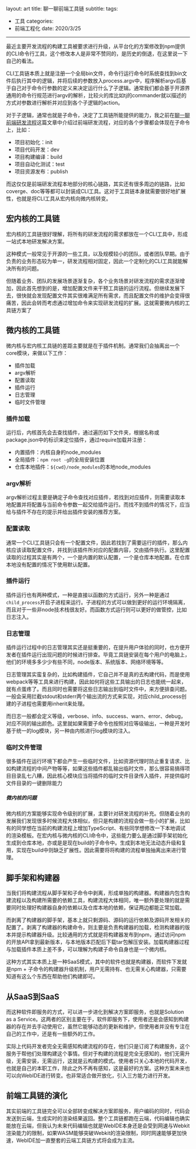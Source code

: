 layout: art
title: 聊一聊前端工具链
subtitle: 
tags: 
- 工具
categories: 
- 前端工程化
date: 2020/3/25
---

最近主要开发流程的构建工具被要求进行升级，从平台化的方案修改到npm提供的CLI命令行工具，这个修改本人是非常不赞同的，是历史的倒退，在这里说一下自己的看法。

<!-- more -->

CLI工具链本质上就是注册一个全局bin文件，命令行运行命令时系统查找到bin文件后执行其中的逻辑，并将后续的参数放入process.argv中，程序解析argv后基于自己对于命令行参数的定义来决定运行什么了子逻辑。通常我们都会基于开源界通用的命令行规范进行argv的解析，比较火的库比如tj的commander就以描述的方式对参数进行解析并对应到各个子逻辑的action。

对于子逻辑，通常也就是子命令，决定了工具链所能提供的能力，我之前在[聊一聊前端研发流程](https://lingyu.life/#/post/2020/3/25/new/fedevprocess)这篇文章中介绍过前端研发流程，对应的各个步骤都会体现在子命令上，比如：
- 项目初始化：init
- 项目代码开发：dev
- 项目构建编译：build
- 项目自动化测试：test
- 项目资源发布：publish

而这仅仅是前端研发流程本地部分的核心链路，其实还有很多周边的链路，比如coverge、doc等等都可以封装成CLI工具。这对于工具链本身就需要很好地扩展性，也就是将CLI工具从宏内核向微内核转变。

## 宏内核的工具链

宏内核的工具链很好理解，将所有的研发流程的需求都放在一个CLI工具中，形成一站式本地研发解决方案。

这种模式一般常见于开源的一些工具，以及规模较小的团队，或者团队早期。由于负责的业务形态较为单一，研发流程相对固定，因此一个定制化的CLI工具就能解决所有的问题。

但随着业务、团队的发展场景逐渐复杂，各个业务场景对研发流程的需求逐渐增加，因此首先想到的是，增加配置文件来干预工具链的运行流程。但继续发展下去，很快就会发现配置文件其实很难满足所有需求，而且配置文件的维护会变得很痛苦，因此会转而考虑通过增加命令来实现研发流程的扩展。这就需要微内核的工具链方案了

## 微内核的工具链

微内核与宏内核工具链的差距主要就是在于插件机制。通常我们会抽离出一个core模块，来做以下工作：
- 插件加载
- argv解析
- 配置读取
- 插件运行
- 日志管理
- 临时文件管理

### 插件加载

运行后，内核首先会去查找插件，通过遍历如下文件夹，根据名称或package.json中的标识来定位插件，通过require加载并注册：
- 内置插件：内核自身的node_modules
- 全局插件：`npm root -g`的全局安装位置
- 仓库本地插件：`${cwd}/node_modules`的本地node_modules

### argv解析

argv解析过程主要是确定子命令查找对应插件，若找到对应插件，则需要读取本地配置并将配置与当前命令参数一起交给插件运行。而找不到插件的情况下，应当给与插件不存在的提示并给出插件安装的推荐方案。

### 配置读取

通常一个CLI工具链只会有一个配置文件，因此若找到了需要运行的插件，那么内核应该读取配置文件，并找到该插件所对应的配置内容，交由插件执行。这里配置读取的过程其实是有两个，一个是内置的默认配置，一个是仓库本地配置。在仓库本地没有配置的情况下使用默认配置。

### 插件运行

插件运行也有两种模式，一种是直接以函数的方式运行，另外一种是通过`child_process`开启子进程来运行。子进程的方式可以做到更好的运行环境隔离，而且对于一些非node技术栈很友好。而函数方式运行则可以更好的做管控，比如日志注入。

### 日志管理

插件运行过程中的日志管理其实还是挺重要的，在提升用户体验的同时，也方便开发者在插件运行出现问题的时候进行排查。毕竟工具链安装在每个用户的电脑上，他们的环境多多少少有些不同，node版本、系统版本、网络环境等等。

日志管理其实蛮复杂的，比如构建插件，它自己并不是真的去构建代码，而是使用webpack等等工具来进行构建，因此如何将这些工具输出的日志也能统一起来，就有点蛋疼了。而且同时也需要将这些日志输出到临时文件中，来方便排查问题。一般会采用拦截stdout和stderr两个输出流的方式来实现，对应child_process创建的子进程也需要用inherit来处理。

而日志一般都会定义等级，verbose、info、success、warn、error、debug，对应不同的输出颜色。这里就如果需要子命令也按照对应等级输出，一种是开发时基于统一的log模块，另一种由内核进行log模块的注入。

### 临时文件管理

很多插件在运行环境下都会产生一些临时文件，比如资源代理时防止重复请求、比如构建流程的中间产物等等，如果这些插件都乱输出临时文件，那么很容易搞得项目目录乱七八糟，因此核心模块应当将插件的临时文件目录传入插件，并提供临时文件目录的一键删除能力

##### 微内核的问题

微内核的方案能够实现命令级别的扩展，主要针对研发流程的补充。但随着业务的发展我们发现很多时候流程大体相似，但只是构建的流程会做一些小的扩展，比如有的同学想在当前的构建流程上增加TypeScript、有些同学想修改一下本地调试的渲染模板。在宏内核与微内核的CLI命令中，这些能力要么是通过脚手架初始化生成到仓库本地，亦或是是现在build的子命令中。生成到本地无法动态升级和复用，实现在build中则缺乏扩展性。因此需要将将构建的流程单独抽离出来进行管理。

## 脚手架和构建器

当我们将构建流程从脚手架和子命令中剥离，形成单独的构建器。构建器内包含构建流程以及构建所需要的依赖工具，构建流程大体相同，唯一额外要处理的就是需要同时处理好构建器自身的依赖以及仓库本地的依赖，保证两边都能正常加载。

而剥离了构建器的脚手架，基本上就只剩源码、源码的运行依赖及源码开发相关的配置了。剥离了构建器的构建命令，则主要是负责构建器的加载，检测构建器的版本并提示构建器升级。比较通用的方式就是将构建器发布到npm，通过访问npm的开放API拿到最新版本，与本地版本匹配后下载tar包解压安装。加载构建器过程与加载插件本质上差不多，可以理解为构建子命令自身也是一个微内核。

这种方式其实本质上是一种SaaS模式，其中的软件也就是构建器，而软件下发就是npm + 子命令的构建器升级机制，用户无需持有、也无需关心构建器，只需要知道有这么个东西在帮助他们构建即可。

## 从SaaS到SaaS

而这种软件即服务的方式，可以进一步进化到解决方案即服务，也就是Solution as a Service。这两者的区别主要在于，软件即服务下，使用者还是会感知到构建器的存在并去手动使用它，虽然它能够动态的更新和维护，但使用者并没有专注在自己的工作中，还是有一些额外的工作。

实际上代码开发者完全无需感知构建流程的存在，他们只是订阅了构建服务，这个服务于帮他们处理构建这个事情。但对于构建的流程是完全无感知的，他们无需升级，无需安装，无需运行，这就是云构建的模式。使用者只关心本地的代码开发，也就是自己的本职工作，除此之外不再有感知，这是最好的方案。这种方案未来也可以向WebIDE进行转变。也非常适合做开放化，引入三方能力进行开发。

## 前端工具链的演化

其实前端的工具链完全可以全部转变成解决方案即服务，用户编码的同时，代码会发送到云端，生成实时的渲染结果返回。整个工具链都跑在云端，代码编辑也确实能放在云端，但我认为未来代码编辑也就是WebIDE本身还是会受到网速与Webkit渲染能力的限制，如果WASM能够突破Webkit的渲染限制，同时网速能够更加快速，WebIDE加一直整套的云端工具链方式将会成为主流。

